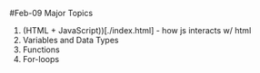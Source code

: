 #Feb-09 Major Topics

1. (HTML + JavaScript))[./index.html] - how js interacts w/ html
2. Variables and Data Types
3. Functions
4. For-loops